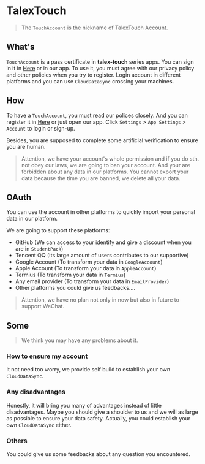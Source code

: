 # TalexTouch

> The `TouchAccount` is the nickname of TalexTouch Account.

## What's

`TouchAccount` is a pass certificate in **talex-touch** series apps. You can sign in it in [Here](https://test.pvpin.net) or in our app.
To use it, you must agree with our privacy policy and other policies when you try to register. Login account in different platforms and you can use `CloudDataSync` crossing your machines.

## How

To have a `TouchAccount`, you must read our polices closely. And you can register it in [Here](https://test.pvpin.net) or just open our app.
Click `Settings` > `App Settings` > `Account` to login or sign-up.

Besides, you are supposed to complete some artificial verification to ensure you are human.

> Attention, we have your account's whole permission and if you do sth. not obey our laws, we are going to ban your account. And your are forbidden about any data in our platforms. You cannot export your data because the time you are banned, we delete all your data.

## OAuth

You can use the account in other platforms to quickly import your personal data in our platform.

We are going to support these platforms:

- GitHub (We can access to your identify and give a discount when you are in `StudentPack`)
- Tencent QQ (Its large amount of users contributes to our supportive)
- Google Account (To transform your data in `GoogleAccount`)
- Apple Account (To transform your data in `AppleAccount`)
- Termius (To transform your data in `Termius`)
- Any email provider (To transform your data in `EmailProvider`)
- Other platforms you could give us feedbacks....

> Attention, we have no plan not only in now but also in future to support WeChat.

## Some

> We think you may have any problems about it.

### How to ensure my account

It not need too worry, we provide self build to establish your own `CloudDataSync`.

### Any disadvantages

Honestly, it will bring you many of advantages instead of little disadvantages.
Maybe you should give a shoulder to us and we will as large as possible to ensure your data safety.
Actually, you could establish your own `CloudDataSync` either.

### Others

You could give us some feedbacks about any question you encountered.
